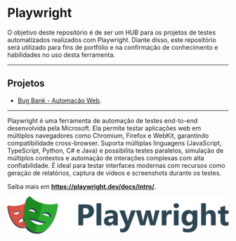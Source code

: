 # Playwright

O objetivo deste repositório é de ser um HUB para os projetos de testes automatizados realizados com Playwright. Diante disso, este repositório será utilizado para fins de portfólio e na confirmação de conhecimento e habilidades no uso desta ferramenta.

---

## Projetos

- [Bug Bank - Automação Web](https://github.com/davidtmasin/bugbank-playwright-tests).

---

Playwright é uma ferramenta de automação de testes end-to-end desenvolvida pela Microsoft. Ela permite testar aplicações web em múltiplos navegadores como Chromium, Firefox e WebKit, garantindo compatibilidade cross-browser. Suporta múltiplas linguagens (JavaScript, TypeScript, Python, C# e Java) e possibilita testes paralelos, simulação de múltiplos contextos e automação de interações complexas com alta confiabilidade. É ideal para testar interfaces modernas com recursos como geração de relatórios, captura de vídeos e screenshots durante os testes.

Saiba mais em **https://playwright.dev/docs/intro/**.

<img src="https://github.com/davidtmasin/portfolio-qa/blob/main/.medias/media-playwright.png">
